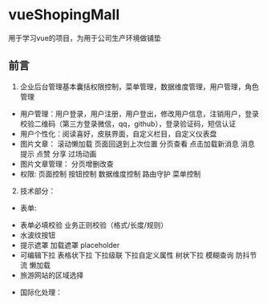# vueShopingMall
用于学习vue的项目，为用于公司生产环境做铺垫
## 前言
1)  企业后台管理基本囊括权限控制，菜单管理，数据维度管理，用户管理，角色管理   
+  用户管理：用户登录，用户注册，用户登出，修改用户信息，注销用户，登录校验二维码（第三方登录微信，qq，github），登录验证码，短信认证  
+  用户个性化：阅读喜好，皮肤界面，自定义栏目，自定义仪表盘  
+  图片文章： 滚动懒加载 页面回退到上次位置 分页查看 点击加载新消息 消息提示 点赞 分享 过场动画  
+  图片文章管理： 分页增删改查  
+  权限: 页面控制 按钮控制 数据维度控制 路由守护 菜单控制  
2)  技术部分：  
+  表单:   
-  表单必填校验 业务正则校验（格式/长度/规则）  
-  水波纹按钮  
-  提示遮罩 加载遮罩 placeholder  
 -  可编辑下拉 表格状下拉  下拉级联 下拉自定义属性 树状下拉 模糊查询 防抖节流 懒加载  
-  旅游网站的区域选择  
+  国际化处理： 
